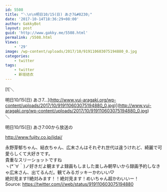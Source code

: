 ```yaml
---
id: 5508
title: "＼\n\n明日10/15(日) あさ7&#8230;"
date: '2017-10-14T18:36:29+08:00'
author: GakkyBot
layout: post
guid: 'http://www.gakky.me/5508.html'
permalink: /5508.html
Views:
    - '29'
image: /wp-content/uploads/2017/10/919110603075194880_0.jpg
categories:
    - twitter
tags:
    - twitter
    - 新垣结衣
---
```


[![＼

明日10/15(日) あさ7...](http://www.yui-aragaki.org/wp-content/uploads/2017/10/919110603075194880_0.jpg)](http://www.yui-aragaki.org/wp-content/uploads/2017/10/919110603075194880_0.jpg)  
＼

明日10/15(日) あさ7:00から放送の

http://www.fujitv.co.jp/jidai/

永野芽郁ちゃん、結衣ちゃん、広末さんはそれぞれ世代は違うけれど、綺麗で可愛らしくて大好きです。  
貴重なスリーショットですね  
ヽ(\*´∀｀)ノ好きだよ観ますよ録画もしました楽しみ朝早いから録画予約しなきゃ広末さん、出てるんだ。観てみるガッキーかわいい♡  
絶対見ます!!絶対みます！！絶対見ます！めいちゃん超かわいいー！  
Source: <https://twitter.com/i/web/status/919110603075194880>